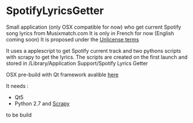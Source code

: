 # SpotifyLyricsGetter
Small application (only OSX compatible for now) who get current Spotify song lyrics from Musixmatch.com
It is only in French for now (English coming soon)
It is proposed under the [Unlicense terms](unlicense.org)

It uses a applescript to get Spotify current track and two pythons scripts with scrapy to get the lyrics. The scripts are created on the first launch and stored in /Library/Application Support/Spotify Lyrics Getter

OSX pre-build with Qt framework avalible [here](http://ant-one.ch/files/spotifylyricsgetter.zip) 

It needs :
* Qt5
* Python 2.7 and [Scrapy](scrapy.org)

to be build
